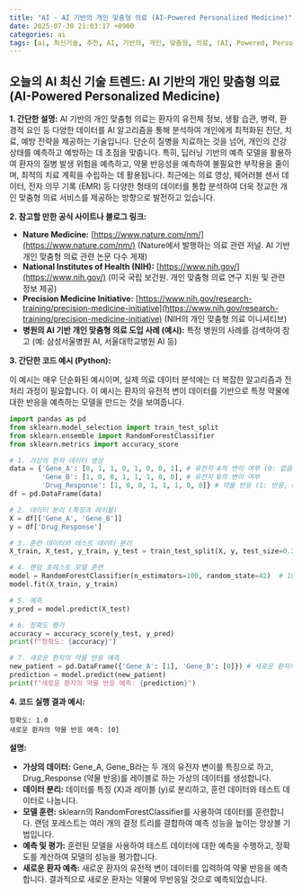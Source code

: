 ```yaml
---
title: "AI - AI 기반의 개인 맞춤형 의료 (AI-Powered Personalized Medicine)"
date: 2025-07-30 21:03:17 +0900
categories: ai
tags: [ai, 최신기술, 추천, AI, 기반의, 개인, 맞춤형, 의료, (AI, Powered, Personalized, Medicine)]
---
```


## 오늘의 AI 최신 기술 트렌드: **AI 기반의 개인 맞춤형 의료 (AI-Powered Personalized Medicine)**

**1. 간단한 설명:**
AI 기반의 개인 맞춤형 의료는 환자의 유전체 정보, 생활 습관, 병력, 환경적 요인 등 다양한 데이터를 AI 알고리즘을 통해 분석하여 개인에게 최적화된 진단, 치료, 예방 전략을 제공하는 기술입니다. 단순히 질병을 치료하는 것을 넘어, 개인의 건강 상태를 예측하고 예방하는 데 초점을 맞춥니다. 특히, 딥러닝 기반의 예측 모델을 활용하여 환자의 질병 발생 위험을 예측하고, 약물 반응성을 예측하여 불필요한 부작용을 줄이며, 최적의 치료 계획을 수립하는 데 활용됩니다. 최근에는 의료 영상, 웨어러블 센서 데이터, 전자 의무 기록 (EMR) 등 다양한 형태의 데이터를 통합 분석하여 더욱 정교한 개인 맞춤형 의료 서비스를 제공하는 방향으로 발전하고 있습니다.

**2. 참고할 만한 공식 사이트나 블로그 링크:**

*   **Nature Medicine:** [https://www.nature.com/nm/](https://www.nature.com/nm/) (Nature에서 발행하는 의료 관련 저널. AI 기반 개인 맞춤형 의료 관련 논문 다수 게재)
*   **National Institutes of Health (NIH):** [https://www.nih.gov/](https://www.nih.gov/) (미국 국립 보건원. 개인 맞춤형 의료 연구 지원 및 관련 정보 제공)
*   **Precision Medicine Initiative:** [https://www.nih.gov/research-training/precision-medicine-initiative](https://www.nih.gov/research-training/precision-medicine-initiative) (NIH의 개인 맞춤형 의료 이니셔티브)
*   **병원의 AI 기반 개인 맞춤형 의료 도입 사례 (예시):** 특정 병원의 사례를 검색하여 참고 (예: 삼성서울병원 AI, 서울대학교병원 AI 등)

**3. 간단한 코드 예시 (Python):**

이 예시는 매우 단순화된 예시이며, 실제 의료 데이터 분석에는 더 복잡한 알고리즘과 전처리 과정이 필요합니다.  이 예시는 환자의 유전적 변이 데이터를 기반으로 특정 약물에 대한 반응을 예측하는 모델을 만드는 것을 보여줍니다.

```python
import pandas as pd
from sklearn.model_selection import train_test_split
from sklearn.ensemble import RandomForestClassifier
from sklearn.metrics import accuracy_score

# 1. 가상의 환자 데이터 생성
data = {'Gene_A': [0, 1, 1, 0, 1, 0, 0, 1], # 유전자 A의 변이 여부 (0: 없음, 1: 있음)
        'Gene_B': [1, 0, 0, 1, 1, 1, 0, 0], # 유전자 B의 변이 여부
        'Drug_Response': [1, 0, 0, 1, 1, 1, 0, 0]} # 약물 반응 (1: 반응, 0: 무반응)
df = pd.DataFrame(data)

# 2. 데이터 분리 (특징과 레이블)
X = df[['Gene_A', 'Gene_B']]
y = df['Drug_Response']

# 3. 훈련 데이터와 테스트 데이터 분리
X_train, X_test, y_train, y_test = train_test_split(X, y, test_size=0.2, random_state=42)

# 4. 랜덤 포레스트 모델 훈련
model = RandomForestClassifier(n_estimators=100, random_state=42)  # 100개의 결정 트리 사용
model.fit(X_train, y_train)

# 5. 예측
y_pred = model.predict(X_test)

# 6. 정확도 평가
accuracy = accuracy_score(y_test, y_pred)
print(f"정확도: {accuracy}")

# 7. 새로운 환자의 약물 반응 예측
new_patient = pd.DataFrame({'Gene_A': [1], 'Gene_B': [0]}) # 새로운 환자의 유전적 변이
prediction = model.predict(new_patient)
print(f"새로운 환자의 약물 반응 예측: {prediction}")
```

**4. 코드 실행 결과 예시:**

```
정확도: 1.0
새로운 환자의 약물 반응 예측: [0]
```

**설명:**

*   **가상의 데이터:** Gene_A, Gene_B라는 두 개의 유전자 변이를 특징으로 하고, Drug_Response (약물 반응)를 레이블로 하는 가상의 데이터를 생성합니다.
*   **데이터 분리:** 데이터를 특징 (X)과 레이블 (y)로 분리하고, 훈련 데이터와 테스트 데이터로 나눕니다.
*   **모델 훈련:** sklearn의 RandomForestClassifier를 사용하여 데이터를 훈련합니다. 랜덤 포레스트는 여러 개의 결정 트리를 결합하여 예측 성능을 높이는 앙상블 기법입니다.
*   **예측 및 평가:** 훈련된 모델을 사용하여 테스트 데이터에 대한 예측을 수행하고, 정확도를 계산하여 모델의 성능을 평가합니다.
*   **새로운 환자 예측:** 새로운 환자의 유전적 변이 데이터를 입력하여 약물 반응을 예측합니다.  결과적으로 새로운 환자는 약물에 무반응일 것으로 예측되었습니다.

